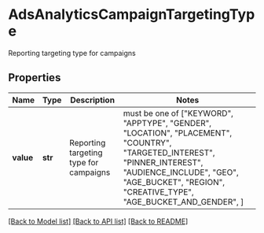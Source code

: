 # AdsAnalyticsCampaignTargetingType

Reporting targeting type for campaigns

## Properties
Name | Type | Description | Notes
------------ | ------------- | ------------- | -------------
**value** | **str** | Reporting targeting type for campaigns |  must be one of ["KEYWORD", "APPTYPE", "GENDER", "LOCATION", "PLACEMENT", "COUNTRY", "TARGETED_INTEREST", "PINNER_INTEREST", "AUDIENCE_INCLUDE", "GEO", "AGE_BUCKET", "REGION", "CREATIVE_TYPE", "AGE_BUCKET_AND_GENDER", ]

[[Back to Model list]](../README.md#documentation-for-models) [[Back to API list]](../README.md#documentation-for-api-endpoints) [[Back to README]](../README.md)


